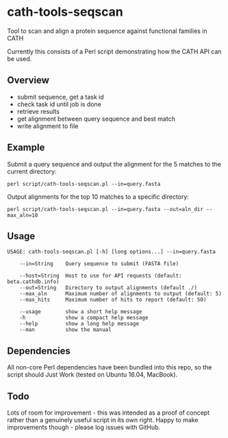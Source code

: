 # cath-tools-seqscan
Tool to scan and align a protein sequence against functional families in CATH

Currently this consists of a Perl script demonstrating how the CATH API can be used.

## Overview
 - submit sequence, get a task id
 - check task id until job is done
 - retrieve results
 - get alignment between query sequence and best match
 - write alignment to file

## Example

Submit a query sequence and output the alignment for the 5 matches to the current directory:

```
perl script/cath-tools-seqscan.pl --in=query.fasta
```

Output alignments for the top 10 matches to a specific directory:

```
perl script/cath-tools-seqscan.pl --in=query.fasta --out=aln_dir --max_aln=10
```

## Usage
```
USAGE: cath-tools-seqscan.pl [-h] [long options...] --in=query.fasta

    --in=String    Query sequence to submit (FASTA file)

    --host=String  Host to use for API requests (default: beta.cathdb.info)
    --out=String   Directory to output alignments (default ./)
    --max_aln      Maximum number of alignments to output (default: 5)
    --max_hits     Maximum number of hits to report (default: 50)

    --usage        show a short help message
    -h             show a compact help message
    --help         show a long help message
    --man          show the manual
```

## Dependencies
All non-core Perl dependencies have been bundled into this repo, so the script
should Just Work (tested on Ubuntu 16.04, MacBook).

## Todo
Lots of room for improvement - this was intended as a proof of concept rather
than a genuinely useful script in its own right. Happy to make improvements
though - please log issues with GitHub.
